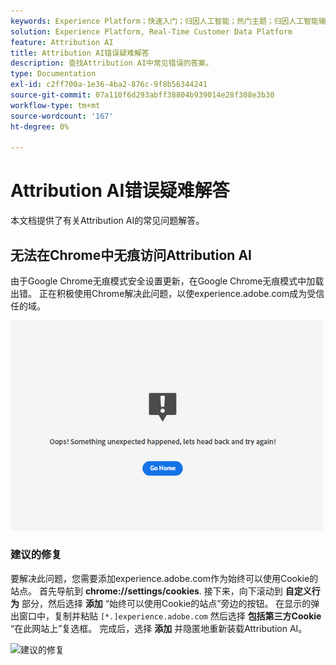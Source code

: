 ```yaml
---
keywords: Experience Platform；快速入门；归因人工智能；热门主题；归因人工智能输入；归因人工智能输出；归因人工智能故障排除；归因人工智能错误
solution: Experience Platform, Real-Time Customer Data Platform
feature: Attribution AI
title: Attribution AI错误疑难解答
description: 查找Attribution AI中常见错误的答案。
type: Documentation
exl-id: c2ff700a-1e36-4ba2-876c-9f8b56344241
source-git-commit: 07a110f6d293abff38804b939014e28f308e3b30
workflow-type: tm+mt
source-wordcount: '167'
ht-degree: 0%

---
```


# Attribution AI错误疑难解答

本文档提供了有关Attribution AI的常见问题解答。

## 无法在Chrome中无痕访问Attribution AI

由于Google Chrome无痕模式安全设置更新，在Google Chrome无痕模式中加载出错。 正在积极使用Chrome解决此问题，以使experience.adobe.com成为受信任的域。

<img src="./images/faq/error.PNG" width="500" /><br />

### 建议的修复

要解决此问题，您需要添加experience.adobe.com作为始终可以使用Cookie的站点。 首先导航到 **chrome://settings/cookies**. 接下来，向下滚动到 **自定义行为** 部分，然后选择 **添加** “始终可以使用Cookie的站点”旁边的按钮。 在显示的弹出窗口中，复制并粘贴 `[*.]experience.adobe.com` 然后选择 **包括第三方Cookie** “在此网站上”复选框。 完成后，选择 **添加** 并隐匿地重新装载Attribution AI。

![建议的修复](./images/faq/cookies2.gif)
